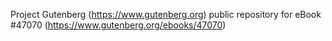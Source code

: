 Project Gutenberg (https://www.gutenberg.org) public repository for eBook #47070 (https://www.gutenberg.org/ebooks/47070)
